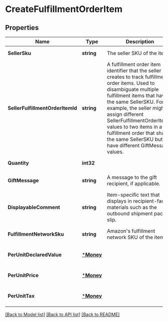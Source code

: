# CreateFulfillmentOrderItem

## Properties
Name | Type | Description | Notes
------------ | ------------- | ------------- | -------------
**SellerSku** | **string** | The seller SKU of the item. | [default to null]
**SellerFulfillmentOrderItemId** | **string** | A fulfillment order item identifier that the seller creates to track fulfillment order items. Used to disambiguate multiple fulfillment items that have the same SellerSKU. For example, the seller might assign different SellerFulfillmentOrderItemId values to two items in a fulfillment order that share the same SellerSKU but have different GiftMessage values. | [default to null]
**Quantity** | **int32** |  | [default to null]
**GiftMessage** | **string** | A message to the gift recipient, if applicable. | [optional] [default to null]
**DisplayableComment** | **string** | Item-specific text that displays in recipient-facing materials such as the outbound shipment packing slip. | [optional] [default to null]
**FulfillmentNetworkSku** | **string** | Amazon&#x27;s fulfillment network SKU of the item. | [optional] [default to null]
**PerUnitDeclaredValue** | [***Money**](Money.md) |  | [optional] [default to null]
**PerUnitPrice** | [***Money**](Money.md) |  | [optional] [default to null]
**PerUnitTax** | [***Money**](Money.md) |  | [optional] [default to null]

[[Back to Model list]](../README.md#documentation-for-models) [[Back to API list]](../README.md#documentation-for-api-endpoints) [[Back to README]](../README.md)

